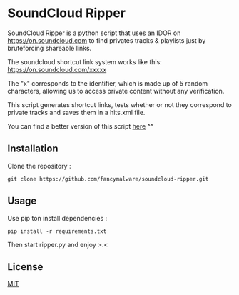 # SoundCloud Ripper

SoundCloud Ripper is a python script that uses an IDOR on https://on.soundcloud.com to find privates tracks & playlists just by bruteforcing shareable links.

The soundcloud shortcut link system works like this: https://on.soundcloud.com/xxxxx

The "x" corresponds to the identifier, which is made up of 5 random characters, allowing us to access private content without any verification.

This script generates shortcut links, tests whether or not they correspond to private tracks and saves them in a hits.xml file.


You can find a better version of this script [here](https://github.com/3eyka/sound-cloudripper) ^^


## Installation

Clone the repository :

```
git clone https://github.com/fancymalware/soundcloud-ripper.git
```

## Usage

Use pip ton install dependencies :

```
pip install -r requirements.txt
```

Then start ripper.py and enjoy >.<


## License

[MIT](https://choosealicense.com/licenses/mit/)
